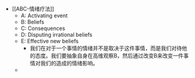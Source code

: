 - [[ABC-情绪疗法]]
	- A: Activating event
	- B: Beliefs
	- C: Consequences
	- D: Disputing irrational beliefs
	- E: Effective new beliefs
		- 我们在对于一个事情的情绪并不是取决于这件事情，而是我们对待他的态度。我们要抽象自身在高维观察B，然后通过改变B来改变一件事情对我们的造成的情绪影响。
	-